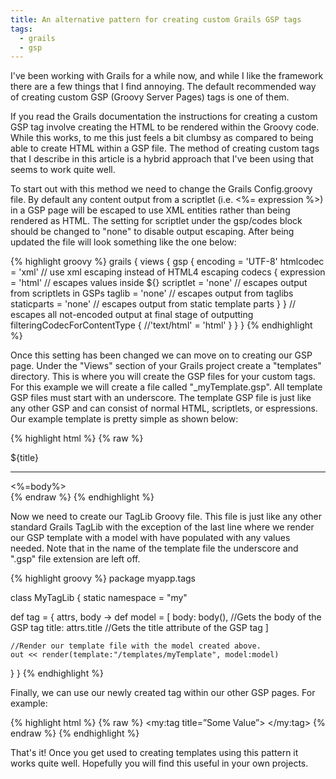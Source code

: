 ```yaml
---
title: An alternative pattern for creating custom Grails GSP tags
tags:
  - grails
  - gsp
---
```


I've been working with Grails for a while now, and while I like the framework there
are a few things that I find annoying. The default recommended way of creating
custom GSP (Groovy Server Pages) tags is one of them.

If you read the Grails documentation the instructions for creating a custom GSP tag
 involve creating the HTML to be rendered within the Groovy code. While this works,
 to me this just feels a bit clumbsy as compared to being able to create HTML within
  a GSP file. The method of creating custom tags that I describe in this article is
  a hybrid approach that I've been using that seems to work quite well.

To start out with this method we need to change the Grails Config.groovy file. By
default any content output from a scriptlet (i.e. <%= expression %>) in a GSP page
will be escaped to use XML entities rather than being rendered as HTML. The setting
for scriptlet under the gsp/codes block should be changed to "none" to disable output
escaping. After being updated the file will look something like the one below:

{% highlight groovy %}
grails {
  views {
    gsp {
      encoding = 'UTF-8'
      htmlcodec = 'xml' // use xml escaping instead of HTML4 escaping
      codecs {
        expression = 'html' // escapes values inside ${}
        scriptlet = 'none' // escapes output from scriptlets in GSPs
        taglib = 'none' // escapes output from taglibs
        staticparts = 'none' // escapes output from static template parts
      }
    }
    // escapes all not-encoded output at final stage of outputting
    filteringCodecForContentType {
        //'text/html' = 'html'
    }
  }
}
{% endhighlight %}

Once this setting has been changed we can move on to creating our GSP page. Under
the "Views" section of your Grails project create a "templates" directory. This
is where you will create the GSP files for your custom tags. For this example we
will create a file called "\_myTemplate.gsp". All template GSP files must start
with an underscore. The template GSP file is just like any other GSP and can
consist of normal HTML, scriptlets, or espressions. Our example template is pretty
simple as shown below:

{% highlight html %}
{% raw %}
<div>
  ${title}
  <hr />
  <%=body%>
</div>
{% endraw %}
{% endhighlight %}

Now we need to create our TagLib Groovy file. This file is just like any other
standard Grails TagLib with the exception of the last line where we render our
GSP template with a model with have populated with any values needed. Note that
in the name of the template file the underscore and ".gsp" file extension are
left off.

{% highlight groovy %}
package myapp.tags

class MyTagLib {
  static namespace = "my"

  def tag = { attrs, body ->
    def model = [
      body: body(), //Gets the body of the GSP tag
      title: attrs.title //Gets the title attribute of the GSP tag
    ]

    //Render our template file with the model created above.
    out << render(template:"/templates/myTemplate", model:model)
  }
}
{% endhighlight %}

Finally, we can use our newly created tag within our other GSP pages. For example:

{% highlight html %}
{% raw %}
<my:tag title=”Some Value”>
    <!-- Content Here -->
</my:tag>
{% endraw %}
{% endhighlight %}

That's it! Once you get used to creating templates using this pattern it works
quite well. Hopefully you will find this useful in your own projects.
